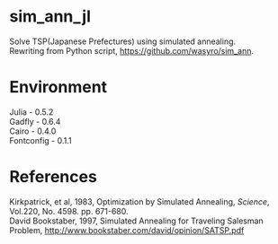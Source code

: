 # sim_ann_jl
Solve TSP(Japanese Prefectures) using simulated annealing.  
Rewriting from Python script, https://github.com/wasyro/sim_ann.

# Environment
Julia - 0.5.2  
Gadfly - 0.6.4  
Cairo - 0.4.0  
Fontconfig - 0.1.1  

# References
Kirkpatrick, et al, 1983, Optimization by Simulated Annealing, *Science*, Vol.220, No. 4598. pp. 671-680.  
David Bookstaber, 1997, Simulated Annealing for Traveling Salesman Problem, http://www.bookstaber.com/david/opinion/SATSP.pdf
